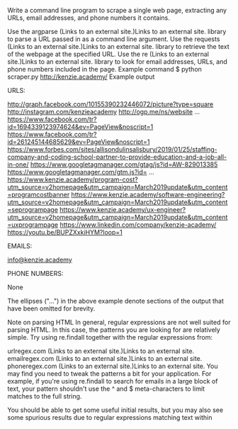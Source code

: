 Write a command line program to scrape a single web page, extracting any URLs, email addresses, and phone numbers it contains.

Use the argparse (Links to an external site.)Links to an external site. library to parse a URL passed in as a command line argument.
Use the requests (Links to an external site.)Links to an external site. library to retrieve the text of the webpage at the specified URL.
Use the re (Links to an external site.)Links to an external site. library to look for email addresses, URLs, and phone numbers included in the page.
Example command
\$ python scraper.py http://kenzie.academy/
Example output

URLS:

http://graph.facebook.com/10155390232446072/picture?type=square
http://instagram.com/kenzieacademy
http://ogp.me/ns/website
...
https://www.facebook.com/tr?id=1694339123974624&ev=PageView&noscript=1
https://www.facebook.com/tr?id=261245144685629&ev=PageView&noscript=1
https://www.forbes.com/sites/allisondulinsalisbury/2019/01/25/staffing-company-and-coding-school-partner-to-provide-education-and-a-job-all-in-one/
https://www.googletagmanager.com/gtag/js?id=AW-829013385
https://www.googletagmanager.com/gtm.js?id=
...
https://www.kenzie.academy/program-cost?utm_source=v2homepage&utm_campaign=March2019update&utm_content=programcostbanner
https://www.kenzie.academy/software-engineering?utm_source=v2homepage&utm_campaign=March2019update&utm_content=seprogrampage
https://www.kenzie.academy/ux-engineer?utm_source=v2homepage&utm_campaign=March2019update&utm_content=uxprogrampage
https://www.linkedin.com/company/kenzie-academy/
https://youtu.be/BUPZXxkiHYM?loop=1

EMAILS:

info@kenzie.academy

PHONE NUMBERS:

None

The ellipses ("...") in the above example denote sections of the output that have been omitted for brevity.

Note on parsing HTML
In general, regular expressions are not well suited for parsing HTML. In this case, the patterns you are looking for are relatively simple. Try using re.findall together with the regular expressions from:

urlregex.com (Links to an external site.)Links to an external site.
emailregex.com (Links to an external site.)Links to an external site.
phoneregex.com (Links to an external site.)Links to an external site.
You may find you need to tweak the patterns a bit for your application. For example, if you're using re.findall to search for emails in a large block of text, your pattern shouldn't use the ^ and \$ meta-characters to limit matches to the full string.

You should be able to get some useful initial results, but you may also see some spurious results due to regular expressions matching text within <script> blocks, for example.

You can experiment with using regular expressions to strip tags by doing things like:

re.sub(r"<[^>]\*>", " ", text)
Before going too far down this path however, you may also find it worthwhile to explore the HTMLParser (Links to an external site.)Links to an external site. library, which can give you more robust options for navigating an HTML document.

Output
Your scraper doesn't have to conform to a specific output format, but running it with a command like:

python scraper.py http://kenzie.academy/
Should output some reasonably formatted text listing the URLs, email addresses, and phone numbers found in the page.
